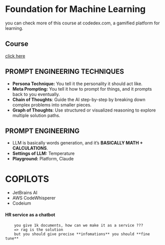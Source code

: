 # Foundation for Machine Learning
you can check more of this course at codedex.com, a gamified platform for learning.

## Course
<a href="https://www.codedex.io/github-students">click here</a>

## PROMPT ENGINEERING TECHNIQUES
- **Persona Technique:** You tell it the personality it should act like.
- **Meta Prompting:** You tell it how to prompt for things, and it prompts back to you eventually.
- **Chain of Thoughts**: Guide the AI step-by-step by breaking down complex problems into smaller pieces. 
- **Graph of Thoughts**: Use structured or visualized reasoning to explore multiple solution paths.

## PROMPT ENGINEERING
- LLM is basically words generation, and it’s **BASICALLY MATH + CALCULATIONS**.
- **Settings of LLM:** Temperature
- **Playground:** Platform, Claude


# COPILOTS
- JetBrains AI
- AWS CodeWhisperer
- Codeium

#### HR service as a  chatbot 
		you give 1k documents, how can we make it as a service ???
		=> rag is the solution
		but you should give precise **infomations** you should **fine tune**

